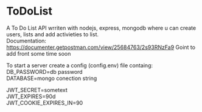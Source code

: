 # ToDoList
A To Do List API wrriten with nodejs, express, mongodb where u can create users, lists and add activieties to list.<br />
Documentation: https://documenter.getpostman.com/view/25684763/2s93RNzFa9
Goint to add front some time soon

To start a server create a config (config.env) file containg: <br />
DB_PASSWORD=db password<br />
DATABASE=mongo conection string<br />

JWT_SECRET=sometext<br />
JWT_EXPIRES=90d<br />
JWT_COOKIE_EXPIRES_IN=90<br />
